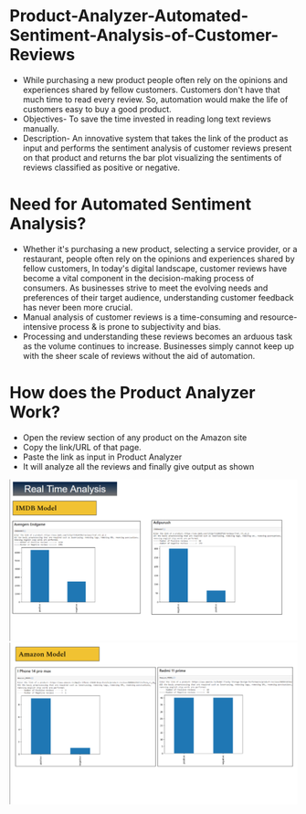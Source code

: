 # Product-Analyzer-Automated-Sentiment-Analysis-of-Customer-Reviews
* While purchasing a new product people often rely on the opinions and experiences shared by fellow customers. Customers don't have that much time to read every review. So, automation would make the life of customers easy to buy a good product.                                  
* Objectives- To save the time invested in reading long text reviews manually.
* Description- An innovative system that takes the link of the product as input and performs the sentiment analysis of customer reviews present on that product and returns the bar plot visualizing the sentiments of reviews classified as positive or negative. 

# Need for Automated Sentiment Analysis?
* Whether it's purchasing a new product, selecting a service provider, or a restaurant, people often rely on the opinions and experiences shared by fellow customers, In today's digital landscape, customer reviews have become a vital component in the decision-making process of consumers. As businesses strive to meet the evolving needs and preferences of their target audience, understanding customer feedback has never been more crucial. 
* Manual analysis of customer reviews is a time-consuming and resource-intensive process & is prone to subjectivity and bias.
* Processing and understanding these reviews becomes an arduous task as the volume continues to increase. Businesses simply cannot keep up with the sheer scale of reviews without the aid of automation.

# How does the Product Analyzer Work?
* Open the review section of any product on the Amazon site
* Copy the link/URL of that page.
* Paste the link as input in Product Analyzer
* It will analyze all the reviews and finally give output as shown

![Alt Text](https://github.com/hiteshstats/Product-Analyzer-Automated-Sentiment-Analysis-of-Customer-Reviews/blob/main/Output1.png?raw=true)
![Alt Text](https://github.com/hiteshstats/Product-Analyzer-Automated-Sentiment-Analysis-of-Customer-Reviews/blob/main/Output2.png?raw=true)
